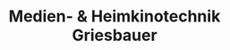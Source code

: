 ---
title: "Medien- & Heimkinotechnik Griesbauer"
url: /forchheim/medien-und-heimkinotechnik-griesbauer/
shop: Elektronik
---